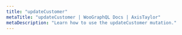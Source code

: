 ```yaml
---
title: "updateCustomer"
metaTitle: "updateCustomer | WooGraphQL Docs | AxisTaylor"
metaDescription: "Learn how to use the updateCustomer mutation."
---
```

